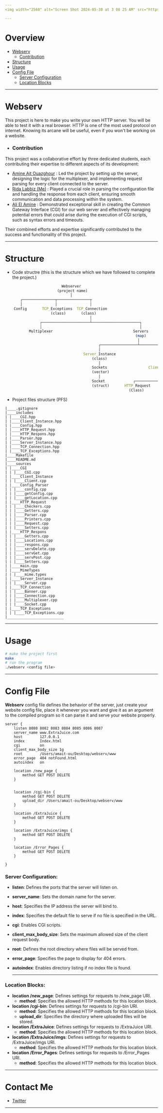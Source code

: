 ```yaml
---
<img width="2560" alt="Screen Shot 2024-05-30 at 3 08 25 AM" src="https://github.com/amaitou/Webserv/assets/49293816/8311fefc-e3e9-4d66-8667-253299a47938">

---
```

# Overview

- [Webserv](https://github.com/amaitou/Webserv?tab=readme-ov-file#webserv)
  - [Contribution](https://github.com/amaitou/Webserv?tab=readme-ov-file#contribution)
- [Structure](https://github.com/amaitou/Webserv?tab=readme-ov-file#structure)
- [Usage](https://github.com/amaitou/Webserv?tab=readme-ov-file#usage)
- [Config File](https://github.com/amaitou/Webserv?tab=readme-ov-file#config-file)
   - [Server Configuration](https://github.com/amaitou/Webserv?tab=readme-ov-file#server-configuration)
   - [Location Blocks](https://github.com/amaitou/Webserv?tab=readme-ov-file#location-blocks)

---

# Webserv
This project is here to make you write your own HTTP server. You will be able to test it with a real browser. HTTP is one of the most used protocol on internet. Knowing its arcane will be useful, even if you won't be working on a website.

- ### Contribution

This project was a collaborative effort by three dedicated students, each contributing their expertise to different aspects of its development:

- [Amine Ait Ouazghour](https://www.linkedin.com/in/amaitou/) : Led the project by setting up the server, designing the logic for the multiplexer, and implementing request parsing for every client connected to the server.
- [Rida Labbiz (Me)](https://www.linkedin.com/in/rida-labbiz-320b661b8/) : Played a crucial role in parsing the configuration file and handling the response from each client, ensuring smooth communication and data processing within the system.
- [Ali El Amine](https://www.linkedin.com/in/el-amine-ali-0650b1181/) : Demonstrated exceptional skill in creating the Common Gateway Interface (CGI) for our web server and effectively managing potential errors that could arise during the execution of CGI scripts, such as syntax errors and timeouts.


Their combined efforts and expertise significantly contributed to the success and functionality of this project.

---

# Structure

- Code structre (this is the structure which we have followed to complete the project.)
```mathematica
                          Webserver
                        (project name)
                              │
       ┌───────────────┬───────────────┬
       │               │               │
    Config       TCP_Exceptions  TCP_Connection
                     (class)       (class)
                                       │
                ┌──────────────────────┴──────────────────────┐
                │                                             │
           Multiplexer                                     Servers
                                                         	(map)
                                                             │
                                           ┌─────────────────┴────────────┐
                                           │                              │
                              		Server_Instance                    Clients
                                   		(class)                          (map)
                                           │                              │
                                        Sockets                   Client_Instance
                                        (vector)                       (class)
                                           │                              │
                                        Socket             ┌─────────────┴─────────────┐
                                        (struct)       HTTP_Request           	HTTP_Response
                                                         (Class)                  (Class)
```

- Project files structure (PFS)

```
|____.gitignore
|____includes
| |____CGI.hpp
| |____Client_Instance.hpp
| |____Config.hpp
| |____HTTP_Request.hpp
| |____HTTP_Respons.hpp
| |____Parser.hpp
| |____Server_Instance.hpp
| |____TCP_Connection.hpp
| |____TCP_Exceptions.hpp
|____Makefile
|____README.md
|____sources
| |____CGI
| | |____CGI.cpp
| |____Client_Instance
| | |____Client.cpp
| |____Config_Parser
| | |____config.cpp
| | |____getConfig.cpp
| | |____getLocation.cpp
| |____HTTP_Request
| | |____Checkers.cpp
| | |____Getters.cpp
| | |____Parser.cpp
| | |____Printers.cpp
| | |____Request.cpp
| | |____Setters.cpp
| |____HTTP_Respons
| | |____Getters.cpp
| | |____Locations.cpp
| | |____respons.cpp
| | |____servDelete.cpp
| | |____servGet.cpp
| | |____servPost.cpp
| | |____Setters.cpp
| |____main.cpp
| |____MimeTypes
| | |____mime.types
| |____Server_Instance
| | |____Server.cpp
| |____TCP_Connection
| | |____Banner.cpp
| | |____Connection.cpp
| | |____Multiplexer.cpp
| | |____Socket.cpp
| |____TCP_Exceptions
| | |____TCP_Exceptions.cpp
|__________________________
```
---

# Usage

```sh
# make the project first
make
# run the program
./webserv <config file>
```

---

# Config File

**Webserv** config file defines the behavior of the server, just create your website config file, place it whenever you want and give it as an argument to the compiled program so it can parse it and serve your website properly.

```
server {
    listen 8080 8082 8083 8084 8085 8086 8087
    server_name www.ExtraJuice.com
    host        127.0.0.1
    index       Index.html
    cgi         on
    client_max_body_size 1g
    root        /Users/amait-ou/Desktop/webserv/www
    error_page  404 notFound.html
    autoindex   on

	location /new_page {
		method GET POST DELETE
	}

    
    location /cgi-bin {
        method GET POST DELETE
		upload_dir /Users/amait-ou/Desktop/webserv/www
    }
    
    location /ExtraJuice {
        method GET POST DELETE
    }
    
    location /ExtraJuice/imgs {
        method GET POST DELETE
    }

    location /Error_Pages {
        method GET POST DELETE
    }

}
```

### Server Configuration:

- **listen**: Defines the ports that the server will listen on.
- **server_name**: Sets the domain name for the server.
- **host**: Specifies the IP address the server will bind to.
- **index**: Specifies the default file to serve if no file is specified in the URL.
- **cgi**: Enables CGI scripts.
- **client_max_body_size**: Sets the maximum allowed size of the client request body.
- **root**: Defines the root directory where files will be served from.
- **error_page**: Specifies the page to display for 404 errors.
- **autoindex**: Enables directory listing if no index file is found.

   ---

### Location Blocks:

- **location /new_page**: Defines settings for requests to /new_page URI.
   - **method**: Specifies the allowed HTTP methods for this location block.
- **location /cgi-bin**: Defines settings for requests to /cgi-bin URI.
   - **method**: Specifies the allowed HTTP methods for this location block.
   - **upload_dir**: Specifies the directory where uploaded files will be stored.
- **location /ExtraJuice**: Defines settings for requests to /ExtraJuice URI.
   - **method**: Specifies the allowed HTTP methods for this location block.
- **location /ExtraJuice/imgs**: Defines settings for requests to /ExtraJuice/imgs URI.
   - **method**: Specifies the allowed HTTP methods for this location block.
- **location /Error_Pages**: Defines settings for requests to /Error_Pages URI.
   - **method**: Specifies the allowed HTTP methods for this location block.

---

# **Contact Me**

* [Twitter][_1]

[_1]: https://twitter.com/amait0u

---